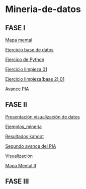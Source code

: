 # Mineria-de-datos

## FASE I
[Mapa mental](https://github.com/AranzaEsteban/Mineria-de-datos/blob/main/MapaMental_I.pdf)

[Ejercicio base de datos](https://github.com/AranzaEsteban/Mineria-de-datos/blob/main/Ej1_BasesDatos_Equipo_1.pdf)

[Ejercico de Python](https://github.com/AranzaEsteban/Mineria-de-datos/blob/main/Ejercicios%20de%20python.ipynb)

[Ejercicio limpieza 01](https://github.com/AranzaEsteban/Mineria-de-datos/blob/main/Ej_Limpieza_01.ipynb)

[Ejercicio limpieza(base 2) 01](https://github.com/AranzaEsteban/Mineria-de-datos/blob/main/Ej_Limpieza(base2)_01.ipynb)

[Avance PIA](https://github.com/AranzaEsteban/Mineria-de-datos/blob/main/Avance_PIA_Equipo1%20(1).ipynb)

## FASE II
[Presentación visualización de datos](https://github.com/AranzaEsteban/Mineria-de-datos/blob/main/Presentación_Visualización_01.pdf)

[Ejemplos_mineria](https://github.com/AranzaEsteban/Mineria-de-datos/blob/main/Ejemplos_miner%C3%ADa.ipynb)

[Resultados kahoot](https://github.com/AranzaEsteban/Mineria-de-datos/blob/main/Resultados%20kahoot%20visualización.pdf)

[Segundo avance del PIA](https://github.com/AranzaEsteban/Mineria-de-datos/blob/main/AvancePIA_II_Grupo3_01.ipynb)

[Visualización](https://github.com/AranzaEsteban/Mineria-de-datos/blob/main/Visualización1%20.ipynb)


[Mapa Mental II]()


## FASE III
